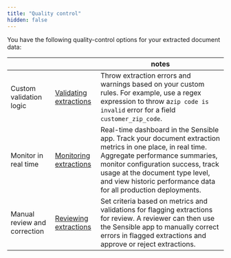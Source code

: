 ```yaml
---
title: "Quality control"
hidden: false
---
```




You have the following quality-control options for your extracted document data:

|                              |                                                    | notes                                                        |
| ---------------------------- | -------------------------------------------------- | ------------------------------------------------------------ |
| Custom validation logic      | [Validating extractions](doc:validate-extractions) | Throw extraction errors and warnings based on your custom rules. For example, use a regex expression to throw a`zip code is invalid` error  for a field `customer_zip_code`. |
| Monitor in real time         | [Monitoring extractions](doc:metrics)              | Real-time dashboard in the Sensible app. Track your document extraction metrics in one place, in real time. Aggregate performance summaries, monitor configuration success, track usage at the document type level, and view historic performance data for all production deployments. |
| Manual review and correction | [Reviewing extractions](doc:human-review)               | Set criteria based on metrics and validations for flagging extractions for review. A reviewer can then use the Sensible app to manually correct errors in flagged extractions and approve or reject extractions. |

